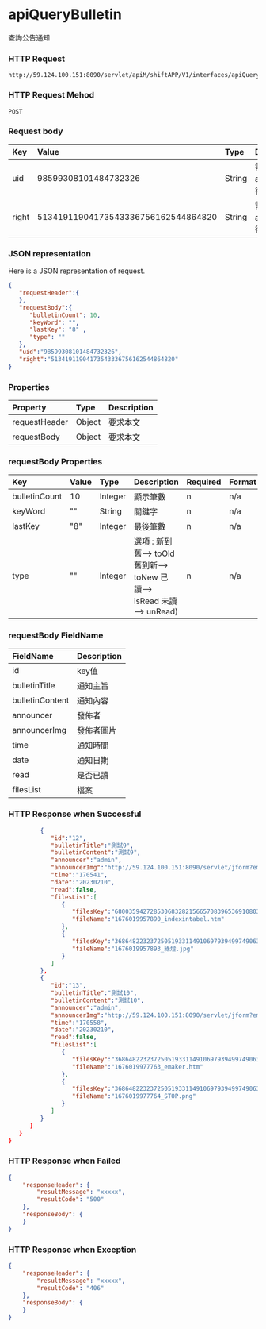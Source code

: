 # apiQueryBulletin
查詢公告通知

### HTTP Request
```
http://59.124.100.151:8090/servlet/apiM/shiftAPP/V1/interfaces/apiQueryBulletin
```

### HTTP Request Mehod
```
POST
```

### Request body
| Key | Value | Type | Description |
|:----------|:-------------|:-----|:------------|
| uid | 98599308101484732326 | String | 需透過apiLogin取得
| right | 51341911904173543336756162544864820 | String | 需透過apiLogin取得 |

### JSON representation
Here is a JSON representation of request.
```json
{
   "requestHeader":{
   },
   "requestBody":{
      "bulletinCount": 10,
      "keyWord": "",
      "lastKey": "8" ,
      "type": "" 
   },
   "uid":"98599308101484732326",
   "right":"51341911904173543336756162544864820"
}
```

### Properties
| Property | Type | Description |
|:---------|:-----|:------------|
| requestHeader | Object | 要求本文 |
| requestBody | Object | 要求本文 |

### requestBody Properties
| Key | Value | Type | Description | Required | Format |
|:----------|:-------------|:-----|:------------|:------------|:------------|
| bulletinCount | 10 | Integer | 顯示筆數 | n | n/a |
| keyWord | "" | String | 關鍵字 | n | n/a |
| lastKey | "8" | Integer | 最後筆數 | n | n/a |
| type | "" | Integer | 選項 : 新到舊--> toOld 舊到新--> toNew 已讀--> isRead 未讀 --> unRead) | n | n/a |

### requestBody FieldName
| FieldName | Description |
|:----------|:-------------|
| id | key值 |
| bulletinTitle | 通知主旨 |
| bulletinContent | 通知內容 |
| announcer | 發佈者 |
| announcerImg | 發佈者圖片 |
| time | 通知時間 |
| date | 通知日期 |
| read | 是否已讀 |
| filesList | 檔案 |


### HTTP Response when Successful
```json
         {
            "id":"12",
            "bulletinTitle":"測試9",
            "bulletinContent":"測試9",
            "announcer":"admin",
            "announcerImg":"http://59.124.100.151:8090/servlet/jform?em_step=2&file=hrm8w.pkg&enc=93d23f3a4b3f18574d52104f57504b50100e09080a0e0b070e0e0d09080d606c60600b0e0d090c0e0f0911554f58",
            "time":"170541",
            "date":"20230210",
            "read":false,
            "filesList":[
               {
                  "filesKey":"68003594272853068328215665708396536910803200539809124725653221089541935775145512591452578974795585766937412772418672899192952520539333198496666129014270268",
                  "fileName":"1676019957890_indexintabel.htm"
               },
               {
                  "filesKey":"3686482232372505193311491069793949974906302509533992293460953544329316936301906817435325944558245086789505036920536616322311603270254573",
                  "fileName":"1676019957893_綠燈.jpg"
               }
            ]
         },
         {
            "id":"13",
            "bulletinTitle":"測試10",
            "bulletinContent":"測試10",
            "announcer":"admin",
            "announcerImg":"http://59.124.100.151:8090/servlet/jform?em_step=2&file=hrm8w.pkg&enc=93d23f3a4b3f18574d52104f57504b50100e09080a0e0b070e0e0d09080d606c60600b0e0d090c0e0f0911554f58",
            "time":"170558",
            "date":"20230210",
            "read":false,
            "filesList":[
               {
                  "filesKey":"3686482232372505193311491069793949974906302509533992293460953544329316936301906246809703664703440817647325235966512687303884498841415329",
                  "fileName":"1676019977763_emaker.htm"
               },
               {
                  "filesKey":"3686482232372505193311491069793949974906302509533992293460953544329316936301906246809703664703440945168832333643770569628840064523362077",
                  "fileName":"1676019977764_STOP.png"
               }
            ]
         }
      ]
   }
}
```

### HTTP Response when Failed
```json
{
    "responseHeader": {
        "resultMessage": "xxxxx",
        "resultCode": "500"
    },
    "responseBody": {
    }
}
```

### HTTP Response when Exception
```json
{
    "responseHeader": {
        "resultMessage": "xxxxx",
        "resultCode": "406"
    },
    "responseBody": {
    }
}
```
